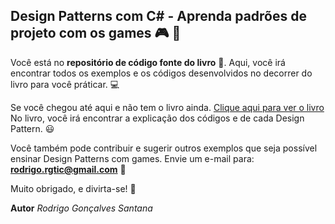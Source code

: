 ## Design Patterns com C# - Aprenda padrões de projeto com os games :video_game: :space_invader: 


Você está no **repositório de código fonte do livro** :closed_book:. Aqui, você irá encontrar todos os exemplos e os códigos desenvolvidos no decorrer do livro para você práticar. :computer:


Se você chegou até aqui e não tem o livro ainda. [Clique aqui para ver o livro](https://www.casadocodigo.com.br/products/livro-design-paterns-csharp)
No livro, você irá encontrar a explicação dos códigos e de cada Design Pattern. :smiley:


Você também pode contribuir e sugerir outros exemplos que seja possível ensinar Design Patterns com games. Envie um e-mail para: **rodrigo.rgtic@gmail.com** :email:


Muito obrigado, e divirta-se! :rocket:

**Autor**
_Rodrigo Gonçalves Santana_

